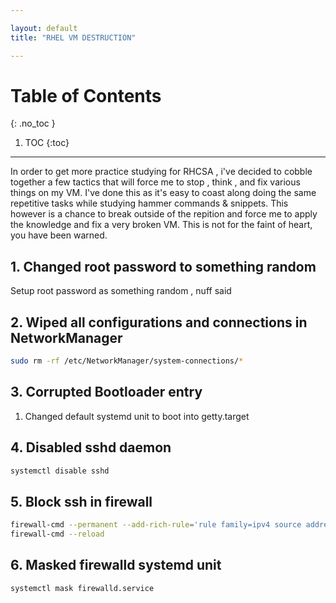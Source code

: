 ```yaml
---

layout: default
title: "RHEL VM DESTRUCTION"

---
```


# Table of Contents 
{: .no_toc }

1. TOC 
{:toc}

---

In order to get more practice studying for RHCSA , i've decided to cobble together a few tactics that will force me to stop , think , and fix various things on my VM. I've done this as it's easy to coast along doing the same repetitive tasks while studying hammer commands & snippets. This however is a chance to break outside of the repition and force me to apply the knowledge and fix a very broken VM. This is not for the faint of heart, you have been warned.


## 1. Changed root password to something random

Setup root password as something random , nuff said

## 2. Wiped all configurations and connections in NetworkManager

```bash
sudo rm -rf /etc/NetworkManager/system-connections/*
```

## 3. Corrupted Bootloader entry 

1. Changed default systemd unit to boot into getty.target 

## 4. Disabled sshd daemon 

```bash
systemctl disable sshd
```

## 5. Block ssh in firewall 

```bash
firewall-cmd --permanent --add-rich-rule='rule family=ipv4 source address=0.0.0.0/0 service name=ssh drop'
firewall-cmd --reload

```

## 6. Masked firewalld systemd unit 

```bash
systemctl mask firewalld.service
```

